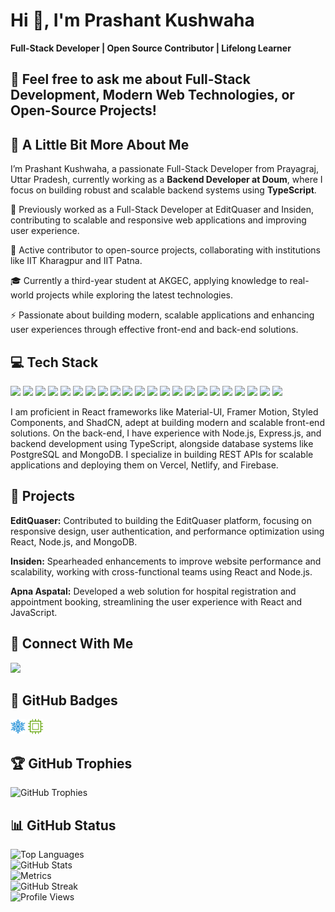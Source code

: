 <h1>Hi 👋, I'm Prashant Kushwaha</h1>
<b>Full-Stack Developer | Open Source Contributor | Lifelong Learner</b>

<h2>💬 Feel free to ask me about Full-Stack Development, Modern Web Technologies, or Open-Source Projects!</h2> 

<h2>💫 A Little Bit More About Me</h2> 
<p>
I’m Prashant Kushwaha, a passionate Full-Stack Developer from Prayagraj, Uttar Pradesh, currently working as a <b>Backend Developer at Doum</b>, where I focus on building robust and scalable backend systems using <b>TypeScript</b>.
</p>
<p>
💼 Previously worked as a Full-Stack Developer at EditQuaser and Insiden, contributing to scalable and responsive web applications and improving user experience.
</p>
<p>
🚀 Active contributor to open-source projects, collaborating with institutions like IIT Kharagpur and IIT Patna.
</p>
<p>
🎓 Currently a third-year student at AKGEC, applying knowledge to real-world projects while exploring the latest technologies.
</p>
<p>
⚡ Passionate about building modern, scalable applications and enhancing user experiences through effective front-end and back-end solutions.
</p>

<h2>💻 Tech Stack</h2>
<p >
  <img src="https://img.shields.io/badge/c-%2300599C.svg?style=for-the-badge&logo=c&logoColor=white" height="30px">
  <img src="https://img.shields.io/badge/html5-%23E34F26.svg?style=for-the-badge&logo=html5&logoColor=white" height="30px">
  <img src="https://img.shields.io/badge/css3-%231572B6.svg?style=for-the-badge&logo=css3&logoColor=white" height="30px">
  <img src="https://img.shields.io/badge/bootstrap-%23563D7C.svg?style=for-the-badge&logo=bootstrap&logoColor=white" height="30px">
  <img src="https://img.shields.io/badge/tailwindcss-%2306B6D4.svg?style=for-the-badge&logo=tailwind-css&logoColor=white" height="30px">
  <img src="https://img.shields.io/badge/javascript-%23323330.svg?style=for-the-badge&logo=javascript&logoColor=%23F7DF1E" height="30px">
  <img src="https://img.shields.io/badge/typescript-%23007ACC.svg?style=for-the-badge&logo=typescript&logoColor=white" height="30px">
  <img src="https://img.shields.io/badge/react-%2320232a.svg?style=for-the-badge&logo=react&logoColor=%2361DAFB" height="30px">
  <img src="https://img.shields.io/badge/vite-%23646CFF.svg?style=for-the-badge&logo=vite&logoColor=white" height="30px">
  <img src="https://img.shields.io/badge/materialui-%230081CB.svg?style=for-the-badge&logo=mui&logoColor=white" height="30px">
  <img src="https://img.shields.io/badge/framer%20motion-%23000000.svg?style=for-the-badge&logo=framer&logoColor=white" height="30px">
  <img src="https://img.shields.io/badge/styled--components-%23DB7093.svg?style=for-the-badge&logo=styled-components&logoColor=white" height="30px">
  <img src="https://img.shields.io/badge/shadcn-%23171717.svg?style=for-the-badge&logo=shadcn&logoColor=white" height="30px">
  <img src="https://img.shields.io/badge/node.js-%23339933.svg?style=for-the-badge&logo=node.js&logoColor=white" height="30px">
  <img src="https://img.shields.io/badge/express.js-%23404d59.svg?style=for-the-badge&logo=express&logoColor=%2361DAFB" height="30px">
  <img src="https://img.shields.io/badge/rest%20api-%23000000.svg?style=for-the-badge&logo=restapi&logoColor=white" height="30px">
  <img src="https://img.shields.io/badge/mongodb-%2347A248.svg?style=for-the-badge&logo=mongodb&logoColor=white" height="30px">
  <img src="https://img.shields.io/badge/postgresql-%23316192.svg?style=for-the-badge&logo=postgresql&logoColor=white" height="30px">
  <img src="https://img.shields.io/badge/git-%23F05033.svg?style=for-the-badge&logo=git&logoColor=white" height="30px">
  <img src="https://img.shields.io/badge/vercel-%23000000.svg?style=for-the-badge&logo=vercel&logoColor=white" height="30px">
  <img src="https://img.shields.io/badge/netlify-%2300C7B7.svg?style=for-the-badge&logo=netlify&logoColor=white" height="30px">
  <img src="https://img.shields.io/badge/firebase-%23FFCA28.svg?style=for-the-badge&logo=firebase&logoColor=black" height="30px">
</p>

<p>
  I am proficient in React frameworks like Material-UI, Framer Motion, Styled Components, and ShadCN, adept at building modern and scalable front-end solutions.  
  On the back-end, I have experience with Node.js, Express.js, and backend development using TypeScript, alongside database systems like PostgreSQL and MongoDB.  
  I specialize in building REST APIs for scalable applications and deploying them on Vercel, Netlify, and Firebase.
</p>


<h2>🚀 Projects</h2>
<p>
<b>EditQuaser:</b> Contributed to building the EditQuaser platform, focusing on responsive design, user authentication, and performance optimization using React, Node.js, and MongoDB.
</p>
<p>
<b>Insiden:</b> Spearheaded enhancements to improve website performance and scalability, working with cross-functional teams using React and Node.js.
</p>
<p>
<b>Apna Aspatal:</b> Developed a web solution for hospital registration and appointment booking, streamlining the user experience with React and JavaScript.
</p>

<h2>👥 Connect With Me</h2>
<p>
<a href="https://linkedin.com/in/prashant-kushwaha-0807a1255" target="_blank"> 
<img src="https://img.shields.io/badge/linkedin-%230077B5.svg?style=for-the-badge&logo=linkedin&logoColor=white" height="30px"> 
</a>
</p>

<h2>🌟 GitHub Badges</h2>
<p>
<img src="https://raw.githubusercontent.com/acervenky/animated-github-badges/master/assets/acbadge.gif" height="24px"> 
<img src="https://raw.githubusercontent.com/acervenky/animated-github-badges/master/assets/devbadge.gif" height="24px">
</p>

<h2>🏆 GitHub Trophies</h2>
<p>
<img src="https://github-profile-trophy.vercel.app/?username=kushwahaPrashant24&theme=onedark&no-frame=true&no-bg=true&margin-w=4" alt="GitHub Trophies">
</p>

<h2>📊 GitHub Status</h2>
<p>
<img src="https://github-readme-stats.vercel.app/api/top-langs?username=kushwahaPrashant24&show_icons=true&theme=react&layout=compact" alt="Top Languages"> 
<br> 
<img src="https://github-readme-stats.vercel.app/api?username=kushwahaPrashant24&theme=react&show_icons=true" alt="GitHub Stats"> 
<br> 
<img src="https://metrics.lecoq.io/kushwahaPrashant24?theme=react" alt="Metrics"> 
<br> 
<img src="https://github-readme-streak-stats.herokuapp.com/?user=kushwahaPrashant24&theme=react" alt="GitHub Streak"> 
<br> 
<img src="https://visitcount.itsvg.in/api?id=kushwahaPrashant24&label=Profile%20Views&color=12&icon=5&pretty=true&theme=react" alt="Profile Views">
</p>
